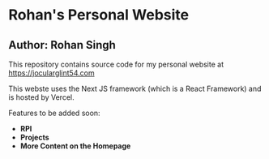 # Rohan's Personal Website
## Author: Rohan Singh
This repository contains source code for my personal website at https://jocularglint54.com  

This webste uses the Next JS framework (which is a React Framework) and is hosted by Vercel.  

Features to be added soon:  
  - **RPI**
  - **Projects**  
  - **More Content on the Homepage**

